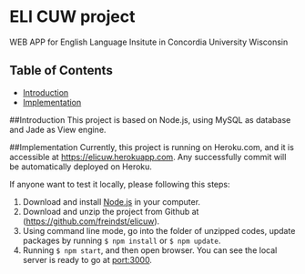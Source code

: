 # ELI CUW project
WEB APP for English Language Insitute in Concordia University Wisconsin

## Table of Contents

- [Introduction](#Introduction)
- [Implementation](#Implementation)

##Introduction
This project is based on Node.js, using MySQL as database and Jade as View engine.

##Implementation
Currently, this project is running on Heroku.com, and it is accessible at https://elicuw.herokuapp.com. Any successfully commit will be automatically deployed on Heroku.

If anyone want to test it locally, please following this steps:  
1. Download and install [Node.js](https://nodejs.org/en/) in your computer.  
2. Download and unzip the project from Github at (https://github.com/freindst/elicuw).  
3. Using command line mode, go into the folder of unzipped codes, update packages by running `$ npm install` or `$ npm update`.  
4. Running `$ npm start`, and then open browser. You can see the local server is ready to go at [port:3000](http://localhost:3000/).

